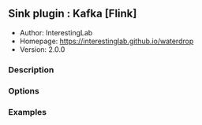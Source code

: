 ## Sink plugin : Kafka [Flink]

* Author: InterestingLab
* Homepage: https://interestinglab.github.io/waterdrop
* Version: 2.0.0

### Description


### Options


### Examples
